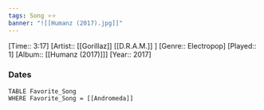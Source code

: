 ```yaml
---
tags: Song ⭐⭐ 
banner: "![[Humanz (2017).jpg]]"
---
```

[Time:: 3:17]
[Artist:: [[Gorillaz]] [[D.R.A.M.]] ]
[Genre:: Electropop]
[Played:: 1]
[Album:: [[Humanz (2017)]]]
[Year:: 2017]
### Dates
````dataview
TABLE Favorite_Song
WHERE Favorite_Song = [[Andromeda]]
````